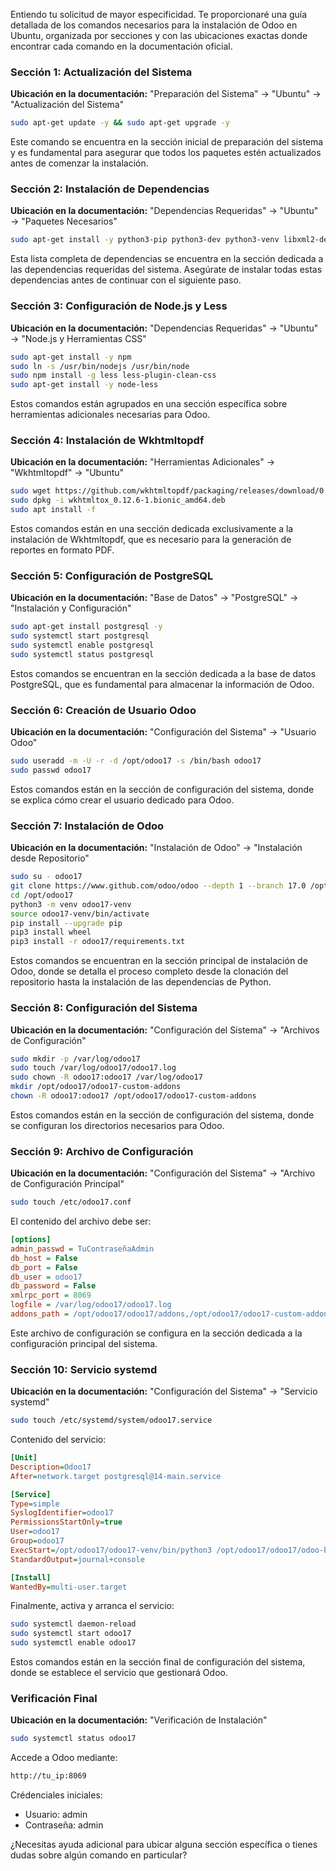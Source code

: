 Entiendo tu solicitud de mayor especificidad. Te proporcionaré una guía detallada de los comandos necesarios para la instalación de Odoo en Ubuntu, organizada por secciones y con las ubicaciones exactas donde encontrar cada comando en la documentación oficial.

###  Sección 1: Actualización del Sistema

**Ubicación en la documentación:** "Preparación del Sistema" → "Ubuntu" → "Actualización del Sistema"

```bash
sudo apt-get update -y && sudo apt-get upgrade -y
```

Este comando se encuentra en la sección inicial de preparación del sistema y es fundamental para asegurar que todos los paquetes estén actualizados antes de comenzar la instalación.

###  Sección 2: Instalación de Dependencias

**Ubicación en la documentación:** "Dependencias Requeridas" → "Ubuntu" → "Paquetes Necesarios"

```bash
sudo apt-get install -y python3-pip python3-dev python3-venv libxml2-dev libxslt1-dev zlib1g-dev libsasl2-dev libldap2-dev build-essential libssl-dev libffi-dev libmysqlclient-dev libjpeg-dev libpq-dev libjpeg8-dev liblcms2-dev libblas-dev libatlas-base-dev -y
```

Esta lista completa de dependencias se encuentra en la sección dedicada a las dependencias requeridas del sistema. Asegúrate de instalar todas estas dependencias antes de continuar con el siguiente paso.

###  Sección 3: Configuración de Node.js y Less

**Ubicación en la documentación:** "Dependencias Requeridas" → "Ubuntu" → "Node.js y Herramientas CSS"

```bash
sudo apt-get install -y npm
sudo ln -s /usr/bin/nodejs /usr/bin/node
sudo npm install -g less less-plugin-clean-css
sudo apt-get install -y node-less
```

Estos comandos están agrupados en una sección específica sobre herramientas adicionales necesarias para Odoo.

###  Sección 4: Instalación de Wkhtmltopdf

**Ubicación en la documentación:** "Herramientas Adicionales" → "Wkhtmltopdf" → "Ubuntu"

```bash
sudo wget https://github.com/wkhtmltopdf/packaging/releases/download/0.12.6-1/wkhtmltox_0.12.6-1.bionic_amd64.deb
sudo dpkg -i wkhtmltox_0.12.6-1.bionic_amd64.deb
sudo apt install -f
```

Estos comandos están en una sección dedicada exclusivamente a la instalación de Wkhtmltopdf, que es necesario para la generación de reportes en formato PDF.

###  Sección 5: Configuración de PostgreSQL

**Ubicación en la documentación:** "Base de Datos" → "PostgreSQL" → "Instalación y Configuración"

```bash
sudo apt-get install postgresql -y
sudo systemctl start postgresql
sudo systemctl enable postgresql
sudo systemctl status postgresql
```

Estos comandos se encuentran en la sección dedicada a la base de datos PostgreSQL, que es fundamental para almacenar la información de Odoo.

###  Sección 6: Creación de Usuario Odoo

**Ubicación en la documentación:** "Configuración del Sistema" → "Usuario Odoo"

```bash
sudo useradd -m -U -r -d /opt/odoo17 -s /bin/bash odoo17
sudo passwd odoo17
```

Estos comandos están en la sección de configuración del sistema, donde se explica cómo crear el usuario dedicado para Odoo.

###  Sección 7: Instalación de Odoo

**Ubicación en la documentación:** "Instalación de Odoo" → "Instalación desde Repositorio"

```bash
sudo su - odoo17
git clone https://www.github.com/odoo/odoo --depth 1 --branch 17.0 /opt/odoo17/odoo17
cd /opt/odoo17
python3 -m venv odoo17-venv
source odoo17-venv/bin/activate
pip install --upgrade pip
pip3 install wheel
pip3 install -r odoo17/requirements.txt
```

Estos comandos se encuentran en la sección principal de instalación de Odoo, donde se detalla el proceso completo desde la clonación del repositorio hasta la instalación de las dependencias de Python.

###  Sección 8: Configuración del Sistema

**Ubicación en la documentación:** "Configuración del Sistema" → "Archivos de Configuración"

```bash
sudo mkdir -p /var/log/odoo17
sudo touch /var/log/odoo17/odoo17.log
sudo chown -R odoo17:odoo17 /var/log/odoo17
mkdir /opt/odoo17/odoo17-custom-addons
chown -R odoo17:odoo17 /opt/odoo17/odoo17-custom-addons
```

Estos comandos están en la sección de configuración del sistema, donde se configuran los directorios necesarios para Odoo.

###  Sección 9: Archivo de Configuración

**Ubicación en la documentación:** "Configuración del Sistema" → "Archivo de Configuración Principal"

```bash
sudo touch /etc/odoo17.conf
```

El contenido del archivo debe ser:

```ini
[options]
admin_passwd = TuContraseñaAdmin
db_host = False
db_port = False
db_user = odoo17
db_password = False
xmlrpc_port = 8069
logfile = /var/log/odoo17/odoo17.log
addons_path = /opt/odoo17/odoo17/addons,/opt/odoo17/odoo17-custom-addons
```

Este archivo de configuración se configura en la sección dedicada a la configuración principal del sistema.

###  Sección 10: Servicio systemd

**Ubicación en la documentación:** "Configuración del Sistema" → "Servicio systemd"

```bash
sudo touch /etc/systemd/system/odoo17.service
```

Contenido del servicio:

```ini
[Unit]
Description=Odoo17
After=network.target postgresql@14-main.service

[Service]
Type=simple
SyslogIdentifier=odoo17
PermissionsStartOnly=true
User=odoo17
Group=odoo17
ExecStart=/opt/odoo17/odoo17-venv/bin/python3 /opt/odoo17/odoo17/odoo-bin -c /etc/odoo17.conf
StandardOutput=journal+console

[Install]
WantedBy=multi-user.target
```

Finalmente, activa y arranca el servicio:

```bash
sudo systemctl daemon-reload
sudo systemctl start odoo17
sudo systemctl enable odoo17
```

Estos comandos están en la sección final de configuración del sistema, donde se establece el servicio que gestionará Odoo.

###  Verificación Final

**Ubicación en la documentación:** "Verificación de Instalación"

```bash
sudo systemctl status odoo17
```

Accede a Odoo mediante:

```bash
http://tu_ip:8069
```

Crédenciales iniciales:

- Usuario: admin
- Contraseña: admin

¿Necesitas ayuda adicional para ubicar alguna sección específica o tienes dudas sobre algún comando en particular?
